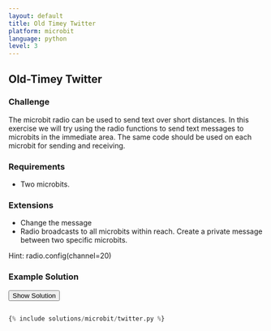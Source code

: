```yaml
---
layout: default
title: Old Timey Twitter
platform: microbit
language: python
level: 3
---
```

## Old-Timey Twitter

### Challenge

The microbit radio can be used to send text over short distances. In this exercise we will try using
the radio functions to send text messages to microbits in the immediate area. The same code should be
used on each microbit for sending and receiving.

### Requirements

* Two microbits.

### Extensions

* Change the message
* Radio broadcasts to all microbits within reach. Create a private message between two specific microbits.

Hint: radio.config(channel=20)

### Example Solution

<button id="show" onclick="show_hide_solution()">Show Solution</button>

```python

{% include solutions/microbit/twitter.py %}

```
